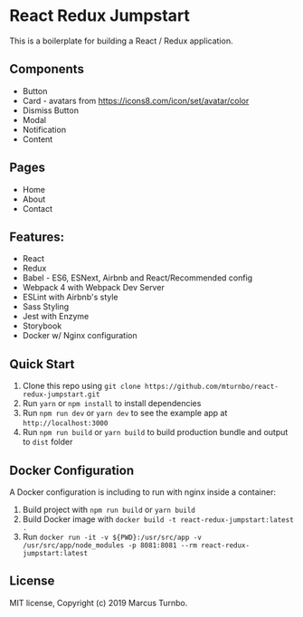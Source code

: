 # React Redux Jumpstart

This is a boilerplate for building a React / Redux application.

## Components
* Button
* Card - avatars from https://icons8.com/icon/set/avatar/color
* Dismiss Button
* Modal
* Notification
* Content

## Pages
* Home
* About
* Contact

## Features:
* React
* Redux
* Babel - ES6, ESNext, Airbnb and React/Recommended config
* Webpack 4 with Webpack Dev Server
* ESLint with Airbnb's style 
* Sass Styling
* Jest with Enzyme
* Storybook
* Docker w/ Nginx configuration

## Quick Start
1. Clone this repo using `git clone https://github.com/mturnbo/react-redux-jumpstart.git`
1. Run `yarn` or `npm install` to install dependencies
1. Run `npm run dev` or `yarn dev` to see the example app at `http://localhost:3000`
1. Run `npm run build` or `yarn build` to build production bundle and output to `dist` folder

## Docker Configuration
A Docker configuration is including to run with nginx inside a container:
1. Build project with `npm run build` or `yarn build`
1. Build Docker image with `docker build -t react-redux-jumpstart:latest .`
1. Run `docker run -it -v ${PWD}:/usr/src/app -v /usr/src/app/node_modules -p 8081:8081 --rm react-redux-jumpstart:latest`

## License
MIT license, Copyright (c) 2019 Marcus Turnbo.
